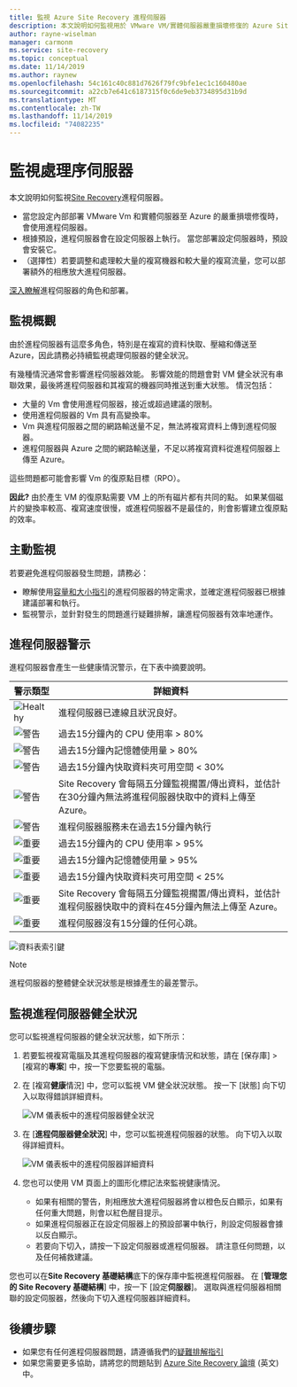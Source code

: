 ```yaml
---
title: 監視 Azure Site Recovery 進程伺服器
description: 本文說明如何監視用於 VMware VM/實體伺服器嚴重損壞修復的 Azure Site Recovery 進程伺服器
author: rayne-wiselman
manager: carmonm
ms.service: site-recovery
ms.topic: conceptual
ms.date: 11/14/2019
ms.author: raynew
ms.openlocfilehash: 54c161c40c881d7626f79fc9bfe1ec1c160480ae
ms.sourcegitcommit: a22cb7e641c6187315f0c6de9eb3734895d31b9d
ms.translationtype: MT
ms.contentlocale: zh-TW
ms.lasthandoff: 11/14/2019
ms.locfileid: "74082235"
---
```

# <a name="monitor-the-process-server"></a>監視處理序伺服器

本文說明如何監視[Site Recovery](site-recovery-overview.md)進程伺服器。

- 當您設定內部部署 VMware Vm 和實體伺服器至 Azure 的嚴重損壞修復時，會使用進程伺服器。
- 根據預設，進程伺服器會在設定伺服器上執行。 當您部署設定伺服器時，預設會安裝它。
- （選擇性）若要調整和處理較大量的複寫機器和較大量的複寫流量，您可以部署額外的相應放大進程伺服器。

[深入瞭解](vmware-physical-azure-config-process-server-overview.md)進程伺服器的角色和部署。

## <a name="monitoring-overview"></a>監視概觀

由於進程伺服器有這麼多角色，特別是在複寫的資料快取、壓縮和傳送至 Azure，因此請務必持續監視處理伺服器的健全狀況。

有幾種情況通常會影響進程伺服器效能。 影響效能的問題會對 VM 健全狀況有串聯效果，最後將進程伺服器和其複寫的機器同時推送到重大狀態。 情況包括：

- 大量的 Vm 會使用進程伺服器，接近或超過建議的限制。
- 使用進程伺服器的 Vm 具有高變換率。
- Vm 與進程伺服器之間的網路輸送量不足，無法將複寫資料上傳到進程伺服器。
- 進程伺服器與 Azure 之間的網路輸送量，不足以將複寫資料從進程伺服器上傳至 Azure。

這些問題都可能會影響 Vm 的復原點目標（RPO）。 

**因此?** 由於產生 VM 的復原點需要 VM 上的所有磁片都有共同的點。 如果某個磁片的變換率較高、複寫速度很慢，或進程伺服器不是最佳的，則會影響建立復原點的效率。

## <a name="monitor-proactively"></a>主動監視

若要避免進程伺服器發生問題，請務必：

- 瞭解使用[容量和大小指引](site-recovery-plan-capacity-vmware.md#capacity-considerations)的進程伺服器的特定需求，並確定進程伺服器已根據建議部署和執行。
- 監視警示，並針對發生的問題進行疑難排解，讓進程伺服器有效率地運作。


## <a name="process-server-alerts"></a>進程伺服器警示

進程伺服器會產生一些健康情況警示，在下表中摘要說明。

**警示類型** | **詳細資料**
--- | ---
![Healthy][green] | 進程伺服器已連線且狀況良好。
![警告][yellow] | 過去15分鐘內的 CPU 使用率 > 80%
![警告][yellow] | 過去15分鐘內記憶體使用量 > 80%
![警告][yellow] | 過去15分鐘內快取資料夾可用空間 < 30%
![警告][yellow] | Site Recovery 會每隔五分鐘監視擱置/傳出資料，並估計在30分鐘內無法將進程伺服器快取中的資料上傳至 Azure。
![警告][yellow] | 進程伺服器服務未在過去15分鐘內執行
![重要][red] | 過去15分鐘內的 CPU 使用率 > 95%
![重要][red] | 過去15分鐘內記憶體使用量 > 95%
![重要][red] | 過去15分鐘內快取資料夾可用空間 < 25%
![重要][red] | Site Recovery 會每隔五分鐘監視擱置/傳出資料，並估計進程伺服器快取中的資料在45分鐘內無法上傳至 Azure。
![重要][red] | 進程伺服器沒有15分鐘的任何心跳。

![資料表索引鍵](./media/vmware-physical-azure-monitor-process-server/table-key.png)

> [!NOTE]
> 進程伺服器的整體健全狀況狀態是根據產生的最差警示。



## <a name="monitor-process-server-health"></a>監視進程伺服器健全狀況

您可以監視進程伺服器的健全狀況狀態，如下所示： 

1. 若要監視複寫電腦及其進程伺服器的複寫健康情況和狀態，請在 [保存庫] > [複寫的**專案**] 中，按一下您要監視的電腦。
2. 在 [複寫**健康**情況] 中，您可以監視 VM 健全狀況狀態。 按一下 [狀態] 向下切入以取得錯誤詳細資料。

    ![VM 儀表板中的進程伺服器健全狀況](./media/vmware-physical-azure-monitor-process-server/vm-ps-health.png)

4. 在 [**進程伺服器健全狀況**] 中，您可以監視進程伺服器的狀態。 向下切入以取得詳細資料。

    ![VM 儀表板中的進程伺服器詳細資料](./media/vmware-physical-azure-monitor-process-server/ps-summary.png)

5. 您也可以使用 VM 頁面上的圖形化標記法來監視健康情況。
    - 如果有相關的警告，則相應放大進程伺服器將會以橙色反白顯示，如果有任何重大問題，則會以紅色醒目提示。 
    - 如果進程伺服器正在設定伺服器上的預設部署中執行，則設定伺服器會據以反白顯示。
    - 若要向下切入，請按一下設定伺服器或進程伺服器。 請注意任何問題，以及任何補救建議。

您也可以在**Site Recovery 基礎結構**底下的保存庫中監視進程伺服器。 在 [**管理您的 Site Recovery 基礎結構**] 中，按一下 [設定**伺服器**]。 選取與進程伺服器相關聯的設定伺服器，然後向下切入進程伺服器詳細資料。


## <a name="next-steps"></a>後續步驟

- 如果您有任何進程伺服器問題，請遵循我們的[疑難排解指引](vmware-physical-azure-troubleshoot-process-server.md)
- 如果您需要更多協助，請將您的問題貼到 [Azure Site Recovery 論壇](https://social.msdn.microsoft.com/Forums/azure/home?forum=hypervrecovmgr) \(英文\) 中。 

[green]: ./media/vmware-physical-azure-monitor-process-server/green.png
[yellow]: ./media/vmware-physical-azure-monitor-process-server/yellow.png
[red]: ./media/vmware-physical-azure-monitor-process-server/red.png
